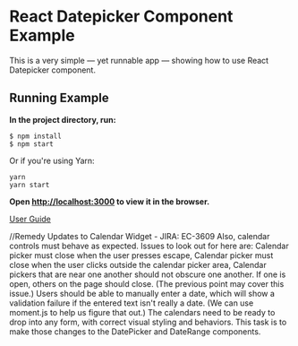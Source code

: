 React Datepicker Component Example
==============================

This is a very simple — yet runnable app — showing how to use React Datepicker component.

## Running Example

**In the project directory, run:**
```
$ npm install
$ npm start
```

Or if you're using Yarn:
```
yarn
yarn start
```
**Open [http://localhost:3000](http://localhost:3000) to view it in the browser.**

[User Guide](http://localhost:3000)


//Remedy Updates to Calendar Widget  - JIRA: EC-3609
Also, calendar controls must behave as expected. Issues to look out for here are:
Calendar picker must close when the user presses escape,
Calendar picker must close when the user clicks outside the calendar picker area,
Calendar pickers that are near one another should not obscure one another. If one is open, others on the page should close. (The previous point may cover this issue.)
Users should be able to manually enter a date, which will show a validation failure if the entered text isn't really a date. (We can use moment.js to help us figure that out.)
The calendars need to be ready to drop into any form, with correct visual styling and behaviors. This task is to make those changes to the DatePicker and DateRange components.
